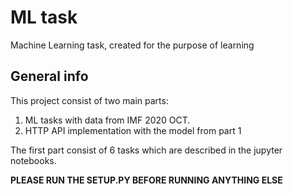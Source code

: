 # **ML task**
Machine Learning task, created for the purpose of learning
## General info
This project consist of two main parts:
1. ML tasks with data from IMF 2020 OCT.
2. HTTP API implementation with the model from part 1

The first part consist of 6 tasks which are described in the jupyter notebooks.

**PLEASE RUN THE SETUP.PY BEFORE RUNNING ANYTHING ELSE**
